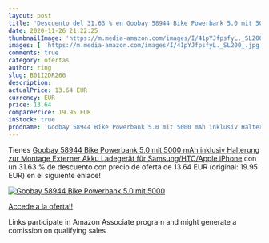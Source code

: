 ```yaml
---
layout: post
title: 'Descuento del 31.63 % en Goobay 58944 Bike Powerbank 5.0 mit 5000'
date: 2020-11-26 21:22:25
thumbnailImage: 'https://m.media-amazon.com/images/I/41pYJfpsfyL._SL200_.jpg'
images: [ 'https://m.media-amazon.com/images/I/41pYJfpsfyL._SL200_.jpg' ]
comments: true
category: ofertas
author: ring
slug: B01I2DR266
description:
actualPrice: 13.64 EUR
currency: EUR
price: 13.64
comparePrice: 19.95 EUR
inStock: true
prodname: 'Goobay 58944 Bike Powerbank 5.0 mit 5000 mAh inklusiv Halterung zur Montage  Externer Akku Ladegerät für Samsung/HTC/Apple iPhone'
---
```


Tienes [Goobay 58944 Bike Powerbank 5.0 mit 5000 mAh inklusiv Halterung zur Montage  Externer Akku Ladegerät für Samsung/HTC/Apple iPhone](https://www.amazon.de/dp/B01I2DR266/?tag=tolees0ca-21) con un 31.63 % de descuento con precio de oferta de 13.64 EUR (original: 19.95 EUR) en el siguiente enlace!

[![Goobay 58944 Bike Powerbank 5.0 mit 5000](https://m.media-amazon.com/images/I/41pYJfpsfyL._SL200_.jpg)](https://www.amazon.de/dp/B01I2DR266/?tag=tolees0ca-21)

[Accede a la oferta!!](https://www.amazon.de/dp/B01I2DR266/?tag=tolees0ca-21)

Links participate in Amazon Associate program and might generate a comission on qualifying sales


